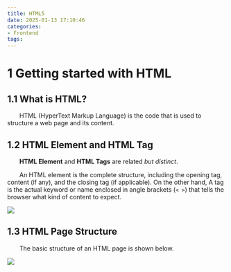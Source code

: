 ```yaml
---
title: HTML5
date: 2025-01-13 17:10:46
categories:
- Frontend
tags:
---
```


# 1 Getting started with HTML

## 1.1 What is HTML?

&emsp;&emsp;HTML (HyperText Markup Language) is the code that is used to structure a web page and its content.

## 1.2 HTML Element and HTML Tag

&emsp;&emsp;**HTML Element** and **HTML Tags** are related *but distinct*. 

&emsp;&emsp;An HTML element is the complete structure, including the opening tag, content (if any), and the closing tag (if applicable). On the other hand, A tag is the actual keyword or name enclosed in angle brackets (`< >`) that tells the browser what kind of content to expect.

<img src="/images/frontend-html-tags-and-elements.jpg"/>

## 1.3 HTML Page Structure

&emsp;&emsp;The basic structure of an HTML page is shown below.

<img src="/images/frontend-html-page-structure.png"/>


